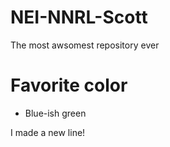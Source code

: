 # NEI-NNRL-Scott
The most awsomest repository ever

# Favorite color
- Blue-ish green


I made a new line!
